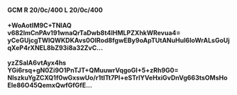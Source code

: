 #### GCM R 20/0c/400 L 20/0c/400
**+WoAotIM9C+TNlAQ**<br/>**v682lmCnPAv191wnaQrTaDwb8t4lHMLPZXhkWRevua4=**<br/>**yCeGUjcgTWlQWKDKAvs0OlRod8fgwEBy9oApTUtANuHuI6IoWrALsGoUjqXeP4rXNEL8bZ93i8a32ZvC...**<br/><br/>
**yzZSalA6vtAyx4hs**<br/>**YGi6rsq+gN0Zi9O1PnTJT+QMuuwrVqgoGI+5+zRh9G0=**<br/>**NlszkuYgZCXQ1f0wGxswUo/r1tlTt7PI+eSTrlYVeHxiGvDnVg663tsOMsHoEle86O45QemxQwfGfGfE...**